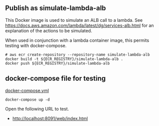 ## Publish as simulate-lambda-alb

This Docker image is used to simulate an ALB call to a lambda.  See https://docs.aws.amazon.com/lambda/latest/dg/services-alb.html for an explanation of the actions to be simulated.

When used in conjunction with a lambda container image, this permits testing with docker-compose.


```
# aws ecr create-repository --repository-name simulate-lambda-alb
docker build -t ${ECR_REGISTRY}/simulate-lambda-alb .
docker push ${ECR_REGISTRY}/simulate-lambda-alb
```

## docker-compose file for testing

[docker-compose.yml](../docker-compose.yml)

```
docker-compose up -d
```

Open the following URL to test.

- [http://localhost:8091/web/index.html](http://localhost:8091/web/index.html)